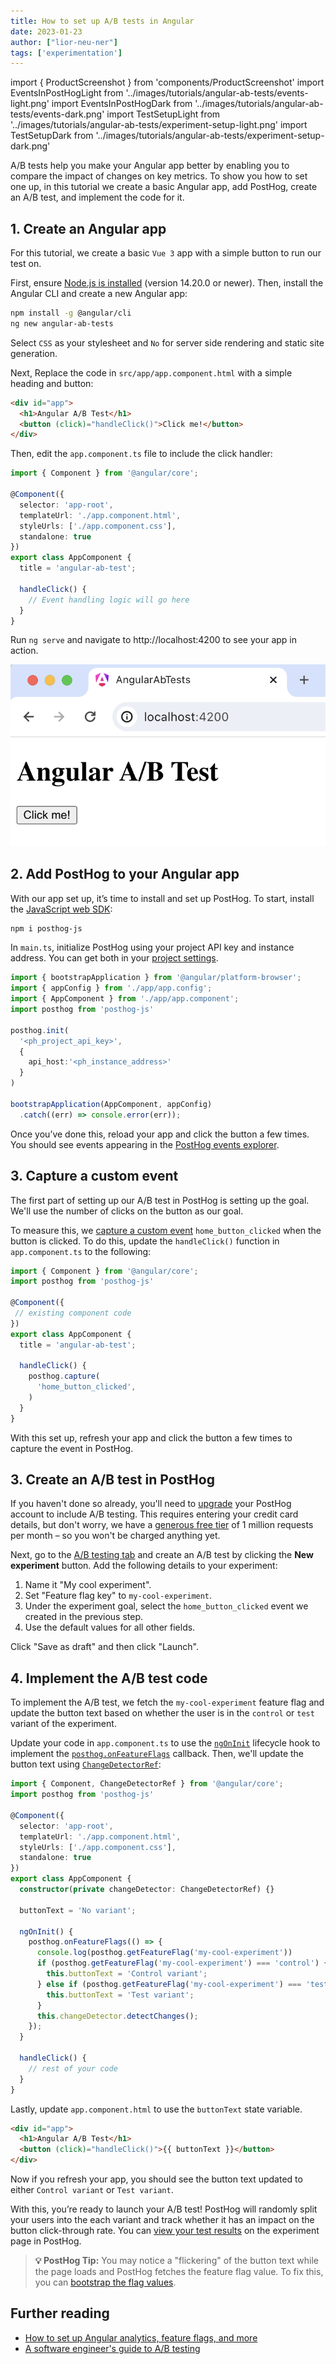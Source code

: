```yaml
---
title: How to set up A/B tests in Angular
date: 2023-01-23
author: ["lior-neu-ner"]
tags: ['experimentation']
---
```


import { ProductScreenshot } from 'components/ProductScreenshot'
import EventsInPostHogLight from '../images/tutorials/angular-ab-tests/events-light.png'
import EventsInPostHogDark from '../images/tutorials/angular-ab-tests/events-dark.png'
import TestSetupLight from '../images/tutorials/angular-ab-tests/experiment-setup-light.png'
import TestSetupDark from '../images/tutorials/angular-ab-tests/experiment-setup-dark.png'

A/B tests help you make your Angular app better by enabling you to compare the impact of changes on key metrics. To show you how to set one up, in this tutorial we create a basic Angular app, add PostHog, create an A/B test, and implement the code for it.

## 1. Create an Angular app

For this tutorial, we create a basic `Vue 3` app with a simple button to run our test on.

First, ensure [Node.js is installed](https://nodejs.dev/en/learn/how-to-install-nodejs/) (version 14.20.0 or newer). Then, install the Angular CLI and create a new Angular app:

```bash
npm install -g @angular/cli
ng new angular-ab-tests
```

Select `CSS` as your stylesheet and `No` for server side rendering and static site generation.

Next, Replace the code in `src/app/app.component.html` with a simple heading and button:

```html file=app.component.html
<div id="app">
  <h1>Angular A/B Test</h1>
  <button (click)="handleClick()">Click me!</button>
</div>
```

Then, edit the `app.component.ts` file to include the click handler:


```typescript file=app.component.ts
import { Component } from '@angular/core';

@Component({
  selector: 'app-root',
  templateUrl: './app.component.html',
  styleUrls: ['./app.component.css'],
  standalone: true 
})
export class AppComponent {
  title = 'angular-ab-test';

  handleClick() {
    // Event handling logic will go here
  }
}
```

Run `ng serve` and navigate to http://localhost:4200 to see your app in action.

![Basic Angular app](../images/tutorials/angular-ab-tests/basic-app.png)

## 2. Add PostHog to your Angular app

With our app set up, it’s time to install and set up PostHog. To start, install the [JavaScript web SDK](/docs/libraries/js):

```bash
npm i posthog-js
```

In `main.ts`, initialize PostHog using your project API key and instance address. You can get both in your [project settings](https://us.posthog.com/project/settings).  

```ts file=main.ts
import { bootstrapApplication } from '@angular/platform-browser';
import { appConfig } from './app/app.config';
import { AppComponent } from './app/app.component';
import posthog from 'posthog-js'

posthog.init(
  '<ph_project_api_key>',
  {
    api_host:'<ph_instance_address>'
  }
)

bootstrapApplication(AppComponent, appConfig)
  .catch((err) => console.error(err));
```

Once you’ve done this, reload your app and click the button a few times. You should see events appearing in the [PostHog events explorer](https://us.posthog.com/events).

## 3. Capture a custom event

The first part of setting up our A/B test in PostHog is setting up the goal. We'll use the number of clicks on the button as our goal.

To measure this, we [capture a custom event](/docs/product-analytics/capture-events) `home_button_clicked` when the button is clicked. To do this, update the `handleClick()` function in `app.component.ts` to the following:

```typescript file=app.component.ts
import { Component } from '@angular/core';
import posthog from 'posthog-js'

@Component({
 // existing component code
})
export class AppComponent {
  title = 'angular-ab-test';

  handleClick() {
    posthog.capture(
      'home_button_clicked', 
    )
  }
}

```

With this set up, refresh your app and click the button a few times to capture the event in PostHog.

<ProductScreenshot
  imageLight={EventsInPostHogLight} 
  imageDark={EventsInPostHogDark} 
  alt="Events captured in PostHog" 
  classes="rounded"
/>

## 3. Create an A/B test in PostHog

If you haven't done so already, you'll need to [upgrade](https://us.posthog.com/organization/billing) your PostHog account to include A/B testing. This requires entering your credit card details, but don't worry, we have a [generous free tier](/pricing) of 1 million requests per month – so you won't be charged anything yet.

Next, go to the [A/B testing tab](https://us.posthog.com/experiments) and create an A/B test by clicking the **New experiment** button. Add the following details to your experiment:

1. Name it "My cool experiment".
2. Set "Feature flag key" to `my-cool-experiment`.
3. Under the experiment goal, select the `home_button_clicked` event we created in the previous step.
4. Use the default values for all other fields.

Click "Save as draft" and then click "Launch".

<ProductScreenshot
  imageLight={TestSetupLight} 
  imageDark={TestSetupDark} 
  alt="Experiment setup in PostHog" 
  classes="rounded"
/>

## 4. Implement the A/B test code

To implement the A/B test, we fetch the `my-cool-experiment` feature flag and update the button text based on whether the user is in the `control` or `test` variant of the experiment.

Update your code in `app.component.ts` to use the [`ngOnInit`](https://angular.io/api/core/OnInit) lifecycle hook to implement the [`posthog.onFeatureFlags`](https://posthog.com/docs/libraries/js#ensuring-flags-are-loaded-before-usage) callback. Then, we'll update the button text using [`ChangeDetectorRef`](https://angular.io/api/core/ChangeDetectorRef):

```typescript file=app.component.ts
import { Component, ChangeDetectorRef } from '@angular/core';
import posthog from 'posthog-js'

@Component({
  selector: 'app-root',
  templateUrl: './app.component.html',
  styleUrls: ['./app.component.css'],
  standalone: true
})
export class AppComponent {
  constructor(private changeDetector: ChangeDetectorRef) {}

  buttonText = 'No variant';

  ngOnInit() {
    posthog.onFeatureFlags(() => {
      console.log(posthog.getFeatureFlag('my-cool-experiment'))
      if (posthog.getFeatureFlag('my-cool-experiment') === 'control') {
        this.buttonText = 'Control variant';
      } else if (posthog.getFeatureFlag('my-cool-experiment') === 'test') {
        this.buttonText = 'Test variant';
      }  
      this.changeDetector.detectChanges();
    });
  }

  handleClick() {
    // rest of your code
  }
}
```

Lastly, update `app.component.html` to use the `buttonText` state variable.

```html file=app.component.html
<div id="app">
  <h1>Angular A/B Test</h1>
  <button (click)="handleClick()">{{ buttonText }}</button>
</div>
```

Now if you refresh your app, you should see the button text updated to either `Control variant` or `Test variant`. 

With this, you’re ready to launch your A/B test! PostHog will randomly split your users into the each variant and track whether it has an impact on the button click-through rate. You can [view your test results](/docs/experiments/testing-and-launching#viewing-experiment-results) on the experiment page in PostHog.


> **💡 PostHog Tip:** You may notice a "flickering" of the button text while the page loads and PostHog fetches the feature flag value. To fix this, you can [bootstrap the flag values](/docs/feature-flags/bootstrapping).

## Further reading

- [How to set up Angular analytics, feature flags, and more](/tutorials/angular-analytics)
- [A software engineer's guide to A/B testing](/product-engineers/ab-testing-guide-for-engineers)